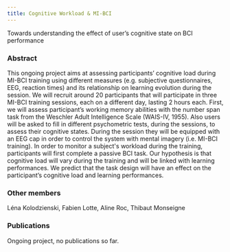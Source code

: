 ```yaml
---
title: Cognitive Workload & MI-BCI
---
```


Towards understanding the effect of user’s cognitive state on BCI performance

<!--more-->

### Abstract
This ongoing project aims at assessing participants’ cognitive load during MI-BCI training using different
measures (e.g. subjective questionnaires, EEG, reaction times) and its relationship on learning
evolution during the session.
We will recruit around 20 participants that will participate in three MI-BCI training sessions, each on
a different day, lasting 2 hours each. First, we will assess participant’s working memory
abilities with the number span task from the Weschler Adult Intelligence Scale (WAIS-IV,
1955). Also users will be asked to fill in different psychometric tests, during the sessions, to
assess their cognitive states. During the session they will be equipped with an EEG cap in
order to control the system with mental imagery (i.e. MI-BCI training). In order to monitor a
subject's workload during the training, participants will first complete a passive BCI task. Our
hypothesis is that cognitive load will vary during the training and will be linked with learning performances. We predict that the task design will have an effect on the participant’s cognitive load and learning performances.


### Other members
Léna Kolodzienski, Fabien Lotte, Aline Roc, Thibaut Monseigne 

### Publications
Ongoing project, no publications so far.